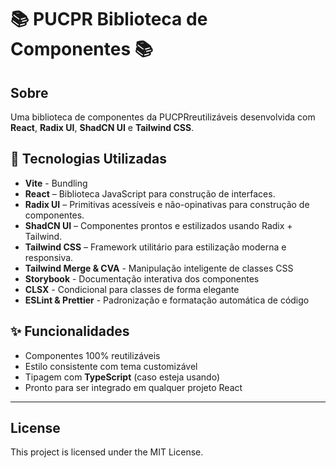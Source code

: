 # 📚 PUCPR Biblioteca de Componentes 📚

## Sobre

Uma biblioteca de componentes da PUCPRreutilizáveis desenvolvida com **React**, **Radix UI**, **ShadCN UI** e **Tailwind CSS**.

## 🚀 Tecnologias Utilizadas

- **Vite** - Bundling
- **React** – Biblioteca JavaScript para construção de interfaces.
- **Radix UI** – Primitivas acessíveis e não-opinativas para construção de componentes.
- **ShadCN UI** – Componentes prontos e estilizados usando Radix + Tailwind.
- **Tailwind CSS** – Framework utilitário para estilização moderna e responsiva.
- **Tailwind Merge & CVA** - Manipulação inteligente de classes CSS
- **Storybook** - Documentação interativa dos componentes
- **CLSX** - Condicional para classes de forma elegante
- **ESLint & Prettier** - Padronização e formatação automática de código

## ✨ Funcionalidades

- Componentes 100% reutilizáveis
- Estilo consistente com tema customizável
- Tipagem com **TypeScript** (caso esteja usando)
- Pronto para ser integrado em qualquer projeto React

---

## License

This project is licensed under the MIT License.

